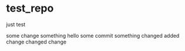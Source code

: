 test_repo
=========

just test

some change
something
hello
some commit
something changed
added change
changed change
